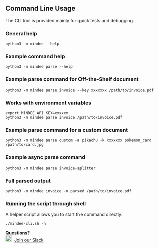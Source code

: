 ## Command Line Usage

The CLI tool is provided mainly for quick tests and debugging.

### General help

```shell
python3 -m mindee --help
```

### Example command help

```shell
python3 -m mindee parse --help
```

### Example parse command for Off-the-Shelf document

```shell
python3 -m mindee parse invoice --key xxxxxxx /path/to/invoice.pdf
```

### Works with environment variables

```shell
export MINDEE_API_KEY=xxxxxx
python3 -m mindee parse invoice /path/to/invoice.pdf
```

### Example parse command for a custom document

```shell
python3 -m mindee parse custom -a pikachu -k xxxxxxx pokemon_card /path/to/card.jpg
```

### Example async parse command

```shell
python3 -m mindee parse invoice-splitter 
```


### Full parsed output

```shell
python3 -m mindee invoice -o parsed /path/to/invoice.pdf
```

### Running the script through shell

A helper script allows you to start the command directly:

```shell
./mindee-cli.sh -h
```


**Questions?**  
<img alt="Slack Logo Icon" style="display:inline!important" src="https://files.readme.io/5b83947-Slack.png" width="20" height="20">  [Join our Slack](https://join.slack.com/t/mindee-community/shared_invite/zt-1jv6nawjq-FDgFcF2T5CmMmRpl9LLptw)
